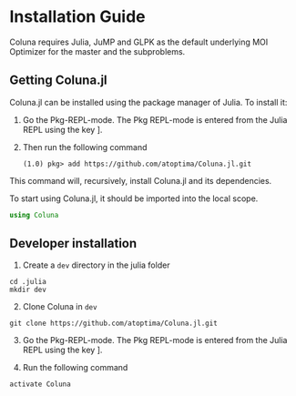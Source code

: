 # Installation Guide

Coluna requires Julia, JuMP and GLPK as the default underlying MOI Optimizer
for the master and the subproblems.

## Getting Coluna.jl

Coluna.jl can be installed using the package manager of Julia. To install
it:

1. Go the Pkg-REPL-mode. The Pkg REPL-mode is entered
   from the Julia REPL using the key ].

2. Then run the following command
   ```
   (1.0) pkg> add https://github.com/atoptima/Coluna.jl.git
   ```

This command will, recursively, install Coluna.jl and its dependencies.

To start using Coluna.jl, it should be imported into the local scope.

```julia
using Coluna
```

## Developer installation

1. Create a `dev` directory in the julia folder
```
cd .julia
mkdir dev
```

2. Clone Coluna in `dev`
```
git clone https://github.com/atoptima/Coluna.jl.git
```

3. Go the Pkg-REPL-mode. The Pkg REPL-mode is entered
   from the Julia REPL using the key ].

4. Run the following command
```julia
activate Coluna
```
